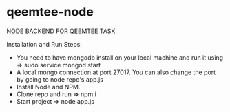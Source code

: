 # qeemtee-node
NODE BACKEND FOR QEEMTEE TASK

Installation and Run Steps:
* You need to have mongodb install on your local machine and run it using => sudo service mongod start
* A local mongo connection at port 27017. You can also change the port by going to node repo's app.js
* Install Node and NPM.
* Clone repo and run => npm i
* Start project => node app.js
